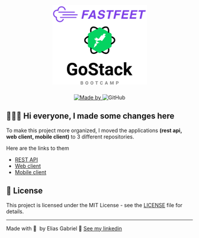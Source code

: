 <h1 align="center">
  <img src=".github/logo.png" alt="Logo FastFeet GoStack">
</h1>

<p align="center">
  <a href="https://www.linkedin.com/in/eliasgcf/" target="_blank" rel="noopener noreferrer">
    <img alt="Made by" src="https://img.shields.io/badge/made%20by-elias%20gabriel-%237D40E7">
  </a>
  <img alt="GitHub" src="https://img.shields.io/github/license/EliasGcf/fastfeet?color=%237D40E7">
</p>

## 👨🏻‍💻 Hi everyone, I made some changes here

To make this project more organized, I moved the applications **(rest api, web client, mobile client)** to 3 different repositories.

Here are the links to them

- [REST API](https://github.com/EliasGcf/fastfeet-api)
- [Web client](https://github.com/EliasGcf/fastfeet-web)
- [Mobile client](https://github.com/EliasGcf/fastfeet-mobile)

## 📝 License

This project is licensed under the MIT License - see the [LICENSE](LICENSE) file for details.

---

Made with 💜&nbsp; by Elias Gabriel 👋 [See my linkedin](https://www.linkedin.com/in/eliasgcf/)
